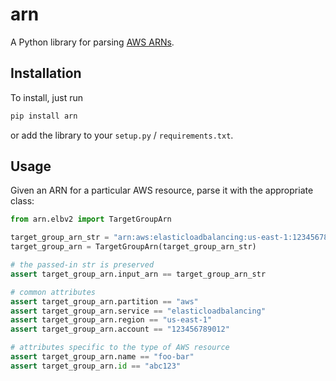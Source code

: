# arn

A Python library for parsing [AWS ARNs](https://docs.aws.amazon.com/general/latest/gr/aws-arns-and-namespaces.html).

## Installation
To install, just run
```bash
pip install arn
```
or add the library to your `setup.py` / `requirements.txt`.

## Usage
Given an ARN for a particular AWS resource, parse it with the appropriate class:
```python
from arn.elbv2 import TargetGroupArn

target_group_arn_str = "arn:aws:elasticloadbalancing:us-east-1:123456789012:targetgroup/foo-bar/abc123"
target_group_arn = TargetGroupArn(target_group_arn_str)

# the passed-in str is preserved
assert target_group_arn.input_arn == target_group_arn_str

# common attributes
assert target_group_arn.partition == "aws"
assert target_group_arn.service == "elasticloadbalancing"
assert target_group_arn.region == "us-east-1"
assert target_group_arn.account == "123456789012"

# attributes specific to the type of AWS resource
assert target_group_arn.name == "foo-bar"
assert target_group_arn.id == "abc123"
```
